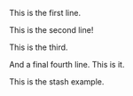This is the first line.

This is the second line!

This is the third.

And a final fourth line. This is it.

This is the stash example.
